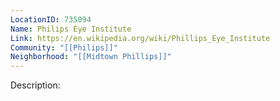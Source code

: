 ```yaml
---
LocationID: 735094
Name: Philips Eye Institute
Link: https://en.wikipedia.org/wiki/Phillips_Eye_Institute
Community: "[[Philips]]"
Neighborhood: "[[Midtown Phillips]]"
---
```


Description:
